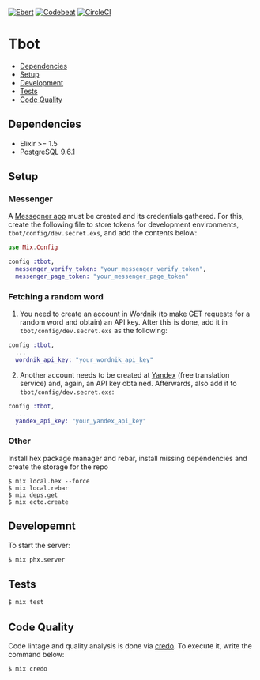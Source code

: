 [![Ebert](https://ebertapp.io/github/danielSbastos/tbot.svg)](https://ebertapp.io/github/danielSbastos/tbot)
[![Codebeat](https://codebeat.co/badges/42c9fe03-e8ba-469e-8b14-3282f5361b83)](https://codebeat.co/projects/github-com-danielsbastos-tbot-master)
[![CircleCI](https://circleci.com/gh/danielSbastos/tbot/tree/master.svg?style=shield&circle-token=350e60ec92fa8686df6b34c07242545a7d7a1e15)](https://circleci.com/gh/danielSbastos/tbot/tree/master)


# Tbot

- [Dependencies](#dependencies)
- [Setup](#setup)
- [Development](#development)
- [Tests](#tests)
- [Code Quality](#code_quality)


## Dependencies

- Elixir >= 1.5
- PostgreSQL 9.6.1

## Setup

### Messenger

A [Messegner app](https://developers.facebook.com/) must be created and its credentials gathered. For this, create the following file to store tokens for development environments, `tbot/config/dev.secret.exs`, and add the contents below:

```ex
use Mix.Config

config :tbot,
  messenger_verify_token: "your_messenger_verify_token",
  messenger_page_token: "your_messenger_page_token"
```

### Fetching a random word

1) You need to create an account in [Wordnik](https://www.wordnik.com/) (to make GET requests for a random word and obtain) an API key. After this is done, add it in `tbot/config/dev.secret.exs` as the following:

```ex
config :tbot,
  ...
  wordnik_api_key: "your_wordnik_api_key"
```

2) Another account needs to be created at [Yandex](https://yandex.com/) (free translation service) and, again, an API key obtained. Afterwards, also add it to `tbot/config/dev.secret.exs`:

```ex
config :tbot,
  ...
  yandex_api_key: "your_yandex_api_key"

```

### Other

Install hex package manager and rebar, install missing dependencies and create the storage for the repo

```
$ mix local.hex --force
$ mix local.rebar
$ mix deps.get
$ mix ecto.create
```

## Developemnt

To start the server:

```sh
$ mix phx.server
```

## Tests

```sh
$ mix test
```

## Code Quality

Code lintage and quality analysis is done via [credo](https://github.com/rrrene/credo). To execute it, write the command below:

```sh
$ mix credo
```
